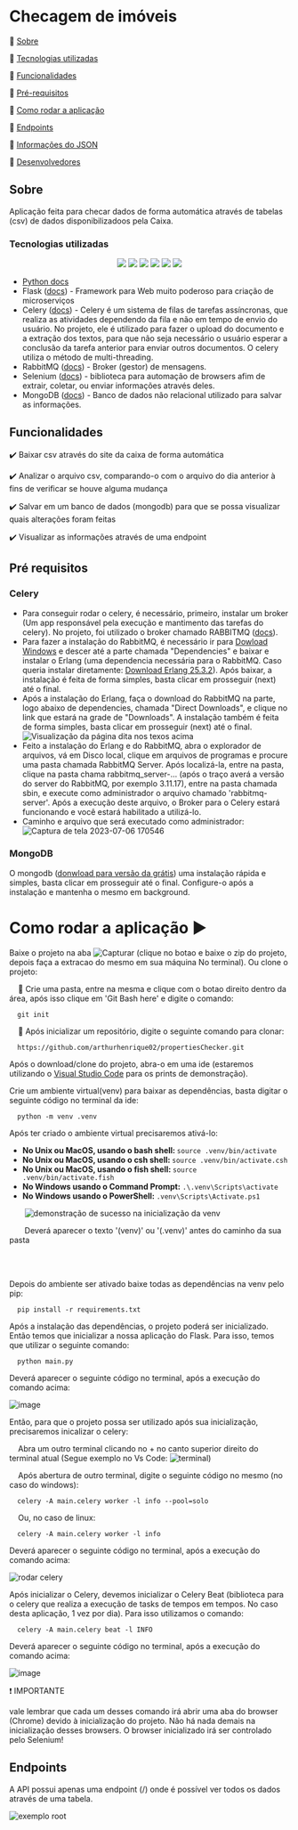 # Checagem de imóveis

:small_blue_diamond: [Sobre](#sobre)

:small_blue_diamond: [Tecnologias utilizadas](#tecnologias-utilizadas)

:small_blue_diamond: [Funcionalidades](#funcionalidades)

:small_blue_diamond: [Pré-requisitos](#pré-requisitos)

:small_blue_diamond: [Como rodar a aplicação](#como-rodar-a-aplicação-arrow_forward)

:small_blue_diamond: [Endpoints](#Endpoints)

:small_blue_diamond: [Informações do JSON](#Informações-do-JSON-floppy_disk)

:small_blue_diamond: [Desenvolvedores](#Desenvolvedores)

## Sobre
Aplicação feita para checar dados de forma automática através de tabelas (csv) de dados disponibilizadoos pela Caixa.

### Tecnologias utilizadas
<p align="center">
  <img src="http://img.shields.io/static/v1?label=Python&message=3.10.4&color=blue&style=for-the-badge&logo=PYTHON"/>
  <img src="https://img.shields.io/static/v1?label=Flask&message=framework&color=red&style=for-the-badge&logo=FLASK"/>
  <img src="https://img.shields.io/static/v1?label=Celery&message=Async queue&color=dark green&style=for-the-badge&logo=CELERY"/>
  <img src="https://img.shields.io/static/v1?label=RABBITMQ&message=Menssage broker&color=orange&style=for-the-badge&logo=RABBITMQ"/>
  <img src="https://img.shields.io/static/v1?label=Selenium&message=Web Automation&color=dark green&style=for-the-badge&logo=SELENIUM"/>
  <img src="http://img.shields.io/static/v1?label=MongoDB&message=Database&color=cool green&style=for-the-badge&logo=MONGODB"/>

- [Python docs](https://docs.python.org/3.10/)
- Flask ([docs](https://flask.palletsprojects.com/en/3.0.x/)) - Framework para Web muito poderoso para criação de microserviços
- Celery ([docs](https://docs.celeryq.dev/en/stable/)) - Celery é um sistema de filas de tarefas assíncronas, que realiza as atividades dependendo da fila e não em tempo de envio do usuário. No projeto, ele é utilizado para fazer o upload do documento e a extração dos textos, para que não seja necessário o usuário esperar a conclusão da tarefa anterior para enviar outros documentos. O celery utiliza o método de multi-threading.
- RabbitMQ ([docs](https://www.rabbitmq.com/documentation.html)) - Broker (gestor) de mensagens.
- Selenium ([docs](https://selenium-python.readthedocs.io/getting-started.html)) - biblioteca para automação de browsers afim de extrair, coletar, ou enviar informações através deles.
- MongoDB ([docs](https://www.mongodb.com/docs/)) - Banco de dados não relacional utilizado para salvar as informações.
</p>

## Funcionalidades

:heavy_check_mark: Baixar csv através do site da caixa de forma automática

:heavy_check_mark: Analizar o arquivo csv, comparando-o com o arquivo do dia anterior à fins de verificar se houve alguma mudança

:heavy_check_mark: Salvar em um banco de dados (mongodb) para que se possa visualizar quais alterações foram feitas

:heavy_check_mark: Visualizar as informações através de uma endpoint

## Pré requisitos
### Celery
- Para conseguir rodar o celery, é necessário, primeiro, instalar um broker (Um app responsável pela execução e mantimento das tarefas do celery). No projeto, foi utilizado o  broker chamado RABBITMQ ([docs](https://www.rabbitmq.com/documentation.html)).
- Para fazer a instalação do RabbitMQ, é necessário ir para [Dowload Windows](https://www.rabbitmq.com/install-windows.html) e descer até a parte chamada "Dependencies" e baixar e instalar o Erlang (uma dependencia necessária para o RabbitMQ. Caso queria instalar diretamente: [Download Erlang 25.3.2](https://www.erlang.org/patches/otp-25.3.2)). Após baixar, a instalação é feita de forma simples, basta clicar em prosseguir (next) até o final.
- Após a instalação do Erlang, faça o download do RabbitMQ na parte, logo abaixo de dependencies, chamada "Direct Downloads", e clique no link que estará na grade de "Downloads". A instalação também é feita de forma simples, basta clicar em prosseguir (next) até o final.
![Visualização da página dita nos texos acima](https://github.com/arthurhenrique02/testeProjetoPM/assets/109195033/e70b9599-94fc-4b61-90d0-71451902e90c)
- Feito a instalação do Erlang e do RabbitMQ, abra o explorador de arquivos, vá em Disco local, clique em arquivos de programas e procure uma pasta chamada RabbitMQ Server. Após localizá-la, entre na pasta, clique na pasta chama rabbitmq_server-... (após o traço averá a versão do server do RabbitMQ, por exemplo 3.11.17), entre na pasta chamada sbin, e execute como administrador o arquivo chamado 'rabbitmq-server'. Após a execução deste arquivo, o Broker para o Celery estará funcionando e você estará habilitado a utilizá-lo.
- Caminho e arquivo que será executado como administrador:
![Captura de tela 2023-07-06 170546](https://github.com/arthurhenrique02/testeProjetoPM/assets/109195033/8c3796df-7d8c-4573-af4c-fac5e5d16669)

### MongoDB
O mongodb ([donwload para versão da grátis](https://www.mongodb.com/try/download/community)) uma instalação rápida e simples, basta clicar em prosseguir até o final. Configure-o após a instalação e mantenha o mesmo em background.


# Como rodar a aplicação :arrow_forward:

Baixe o projeto na aba ![Capturar](https://github.com/arthurhenrique02/testeProjetoPM/assets/109195033/dea87f4a-14ed-4830-a650-eb86236133f9)
(clique no botao e baixe o zip do projeto, depois faça a extracao do mesmo em sua máquina
No terminal).
Ou clone o projeto: 

&nbsp; &nbsp; :small_blue_diamond: Crie uma pasta, entre na mesma e clique com o botao direito dentro da área, após isso clique em 'Git Bash here' e digite o comando:
```
  git init
```
&nbsp; &nbsp; :small_blue_diamond: Após inicializar um repositório, digite o seguinte comando para clonar: 

```
  https://github.com/arthurhenrique02/propertiesChecker.git
```
Após o download/clone do projeto, abra-o em uma ide (estaremos utilizando o [Visual Studio Code](https://code.visualstudio.com/) para os prints de demonstração).

Crie um ambiente virtual(venv) para baixar as dependências, basta digitar o seguinte código no terminal da ide: 
```
  python -m venv .venv
```
Após ter criado o ambiente virtual precisaremos ativá-lo: 

<ul>
<li><strong>No Unix ou MacOS, usando o bash shell: </strong><code>source .venv/bin/activate</code></li>
<li><strong>No Unix ou MacOS, usando o csh shell: </strong><code>source .venv/bin/activate.csh</code></li>
<li><strong>No Unix ou MacOS, usando o fish shell: </strong><code>source .venv/bin/activate.fish</code></li>
<li><strong>No Windows usando o Command Prompt:</strong> <code>.\.venv\Scripts\activate</code></li>
<li><strong>No Windows usando o PowerShell: </strong><code>.venv\Scripts\Activate.ps1</code></li>
</ul>

&nbsp; &nbsp; &nbsp; &nbsp;![demonstração de sucesso na inicialização da venv](https://github.com/arthurhenrique02/testeProjetoPM/assets/109195033/f4952ef1-9659-47dc-ab09-f4a82412609b)

&nbsp; &nbsp; &nbsp; &nbsp;Deverá aparecer o texto '(venv)' ou '(.venv)' antes do caminho da sua pasta

<br>
<br>

Depois do ambiente ser ativado baixe todas as dependências na venv pelo pip: 

```
  pip install -r requirements.txt
```
Após a instalação das dependências, o projeto poderá ser inicializado.
Então temos que inicializar a nossa aplicação do Flask. Para isso, temos que utilizar o seguinte comando:
```
  python main.py
```
Deverá aparecer o seguinte código no terminal, após a execução do comando acima:

![image](https://github.com/arthurhenrique02/propertiesChecker/assets/109195033/d86ae866-a2bf-49a8-80fe-3694e98d1592)


Então, para que o projeto possa ser utilizado após sua inicialização, precisaremos inicalizar o celery:

&nbsp; &nbsp; Abra um outro terminal clicando no + no canto superior direito do terminal atual (Segue exemplo no Vs Code: ![terminal](https://github.com/arthurhenrique02/testeProjetoPM/assets/109195033/34f0ab1b-0ed1-479e-9023-48878b31016d))

&nbsp; &nbsp; Após abertura de outro terminal, digite o seguinte código no mesmo (no caso do windows):
```
  celery -A main.celery worker -l info --pool=solo
```
&nbsp; &nbsp; Ou, no caso de linux:
```
  celery -A main.celery worker -l info
```
Deverá aparecer o seguinte código no terminal, após a execução do comando acima:

![rodar celery](https://github.com/arthurhenrique02/propertiesChecker/assets/109195033/00c9cc7f-ba40-4311-9a9e-3764f15a893f)

Após inicializar o Celery, devemos inicializar o Celery Beat (biblioteca para o celery que realiza a execução de tasks de tempos em tempos. No caso desta aplicação, 1 vez por dia). Para isso utilizamos o comando:
```
  celery -A main.celery beat -l INFO
```
Deverá aparecer o seguinte código no terminal, após a execução do comando acima:

![image](https://github.com/arthurhenrique02/propertiesChecker/assets/109195033/259ce3d6-e67e-4439-9a95-b9e4aecab522)


❗ IMPORTANTE

vale lembrar que cada um desses comando irá abrir uma aba do browser (Chrome) devido à inicialização do projeto. Não há nada demais na inicialização desses browsers. O browser inicializado irá ser controlado pelo Selenium!

## Endpoints

A API possui apenas uma endpoint (/) onde é possível ver todos os dados através de uma tabela.

![exemplo root](https://github.com/arthurhenrique02/propertiesChecker/assets/109195033/fcfd58f4-ad2a-4f18-8472-22348818e143)
